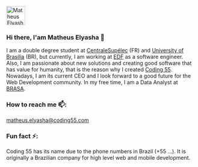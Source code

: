 <a href="https://dev.to/elyasha/">
<img src="https://d2fltix0v2e0sb.cloudfront.net/dev-badge.svg"  width=50 alt="Matheus Elyasha 's DEV Profile">
</a>


### Hi there, I'am Matheus Elyasha 👋

I am a double degree student at [CentraleSupélec](https://www.centralesupelec.fr) (FR) and [University of Brasília](https://www.unb.br) (BR), but currently, I am working at [EDF](https://github.com/EDF-TREE) as a software engineer. Also, I am passionate about new solutions and creating good software that has value for humanity, that is the reason why I created [Coding 55](https://github.com/Coding55). Nowadays, I am its current CEO and I look forward to a good future for the Web Development community. In my free time, I am a Data Analyst at [BRASA](https://github.com/gobrasa).

### How to reach me 📫:

matheus.elyasha@coding55.com



### Fun fact ⚡: 

Coding 55 has its name due to the phone numbers in Brazil (+55 ...). It is originally a Brazilian company for high level web and mobile development.


<!--
**elyasha/elyasha** is a ✨ _special_ ✨ repository because its `README.md` (this file) appears on your GitHub profile.

Here are some ideas to get you started:

- 🔭 I’m currently working on ...
- 🌱 I’m currently learning ...
- 👯 I’m looking to collaborate on ...
- 🤔 I’m looking for help with ...
- 💬 Ask me about ...
- 😄 Pronouns: ...

--
